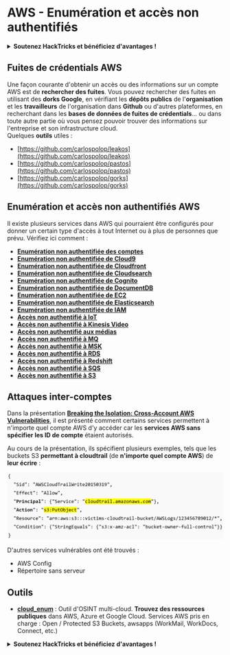 # AWS - Enumération et accès non authentifiés

<details>

<summary><strong>Soutenez HackTricks et bénéficiez d'avantages !</strong></summary>

* Si vous souhaitez voir votre **entreprise annoncée dans HackTricks** ou si vous souhaitez accéder à la **dernière version de PEASS ou télécharger HackTricks en PDF**, consultez les [**PLANS D'ABONNEMENT**](https://github.com/sponsors/carlospolop) !
* Obtenez le [**swag officiel PEASS & HackTricks**](https://peass.creator-spring.com)
* Découvrez [**The PEASS Family**](https://opensea.io/collection/the-peass-family), notre collection d'[**NFTs**](https://opensea.io/collection/the-peass-family) exclusifs
* **Rejoignez le** 💬 [**groupe Discord**](https://discord.gg/hRep4RUj7f) ou le [**groupe Telegram**](https://t.me/peass) ou **suivez** moi sur **Twitter** 🐦 [**@carlospolopm**](https://twitter.com/carlospolopm).
* **Partagez vos astuces de piratage en soumettant des PR aux** [**HackTricks**](https://github.com/carlospolop/hacktricks) et [**HackTricks Cloud**](https://github.com/carlospolop/hacktricks-cloud) **dépôts Github.**

</details>

## Fuites de crédentials AWS

Une façon courante d'obtenir un accès ou des informations sur un compte AWS est de **rechercher des fuites**. Vous pouvez rechercher des fuites en utilisant des **dorks Google**, en vérifiant les **dépôts publics** de l'**organisation** et les **travailleurs** de l'organisation dans **Github** ou d'autres plateformes, en recherchant dans les **bases de données de fuites de crédentials**... ou dans toute autre partie où vous pensez pouvoir trouver des informations sur l'entreprise et son infrastructure cloud.\
Quelques **outils** utiles :

* [https://github.com/carlospolop/leakos](https://github.com/carlospolop/leakos)
* [https://github.com/carlospolop/pastos](https://github.com/carlospolop/pastos)
* [https://github.com/carlospolop/gorks](https://github.com/carlospolop/gorks)

## Enumération et accès non authentifiés AWS

Il existe plusieurs services dans AWS qui pourraient être configurés pour donner un certain type d'accès à tout Internet ou à plus de personnes que prévu. Vérifiez ici comment :

* ****[**Enumération non authentifiée des comptes**](aws-accounts-unauthenticated-enum.md)****
* ****[**Enumération non authentifiée de Cloud9**](broken-reference)****
* ****[**Enumération non authentifiée de Cloudfront**](aws-cloudfront-unauthenticated-enum.md)****
* ****[**Enumération non authentifiée de Cloudsearch**](broken-reference)****
* ****[**Enumération non authentifiée de Cognito**](aws-cognito-unauthenticated-enum.md)****
* ****[**Enumération non authentifiée de DocumentDB**](aws-documentdb-enum.md)****
* ****[**Enumération non authentifiée de EC2**](aws-ec2-unauthenticated-enum.md)****
* ****[**Enumération non authentifiée de Elasticsearch**](aws-elasticsearch-unauthenticated-enum.md)****
* ****[**Enumération non authentifiée de IAM**](../../aws-pentesting/aws-unauthenticated-enum-access/aws-iam-and-sts-unauthenticated-enum.md)****
* ****[**Accès non authentifié à IoT**](aws-iot-unauthenticated-enum.md)****
* ****[**Accès non authentifié à Kinesis Video**](aws-kinesis-video-unauthenticated-enum.md)****
* ****[**Accès non authentifié aux médias**](aws-media-unauthenticated-enum.md)****
* ****[**Accès non authentifié à MQ**](aws-mq-unauthenticated-enum.md)****
* ****[**Accès non authentifié à MSK**](aws-msk-unauthenticated-enum.md)****
* ****[**Accès non authentifié à RDS**](aws-rds-unauthenticated-enum.md)****
* ****[**Accès non authentifié à Redshift**](aws-redshift-unauthenticated-enum.md)****
* ****[**Accès non authentifié à SQS**](aws-sqs-unauthenticated-enum.md)****
* ****[**Accès non authentifié à S3**](aws-s3-unauthenticated-enum.md)****

## Attaques inter-comptes

Dans la présentation [**Breaking the Isolation: Cross-Account AWS Vulnerabilities**](https://www.youtube.com/watch?v=JfEFIcpJ2wk), il est présenté comment certains services permettent à n'importe quel compte AWS d'y accéder car les **services AWS sans spécifier les ID de compte** étaient autorisés.

Au cours de la présentation, ils spécifient plusieurs exemples, tels que les buckets S3 **permettant à cloudtrail** (de **n'importe quel compte AWS**) de **leur écrire** :

![](<../../../.gitbook/assets/image (38) (1).png>)

D'autres services vulnérables ont été trouvés :

* AWS Config
* Répertoire sans serveur

## Outils

* [**cloud\_enum**](https://github.com/initstring/cloud\_enum) : Outil d'OSINT multi-cloud. **Trouvez des ressources publiques** dans AWS, Azure et Google Cloud. Services AWS pris en charge : Open / Protected S3 Buckets, awsapps (WorkMail, WorkDocs, Connect, etc.) 

<details>

<summary><strong>Soutenez HackTricks et bénéficiez d'avantages !</strong></summary>

* Si vous souhaitez voir votre **entreprise annoncée dans HackTricks** ou si vous souhaitez accéder à la **dernière version de PEASS ou télécharger HackTricks en PDF**, consultez les [**PLANS D'ABONNEMENT**](https://github.com/sponsors/carlospolop) !
* Obtenez le [**swag officiel PEASS & HackTricks**](https://peass.creator-spring.com)
* Découvrez [**The PEASS Family**](https://opensea.io/collection/the-peass-family), notre collection d'[**NFTs**](https://opensea.io/collection/the-peass-family) exclusifs
* **Rejoignez le** 💬 [**groupe Discord**](https://discord.gg/hRep4RUj7f) ou le [**groupe Telegram**](https://t.me/peass) ou **suivez** moi sur **Twitter** 🐦 [**@carlospolopm**](https://twitter.com/carlospolopm).
* **Partagez vos astuces de piratage en soumettant des PR aux** [**HackTricks**](https://github.com/carlospolop/hacktricks) et [**HackTricks Cloud**](https://github.com/carlospolop/hacktricks-cloud) **dépôts Github.**

</details>